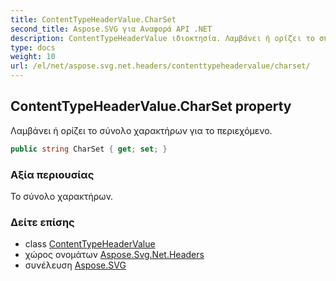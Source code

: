 ```yaml
---
title: ContentTypeHeaderValue.CharSet
second_title: Aspose.SVG για Αναφορά API .NET
description: ContentTypeHeaderValue ιδιοκτησία. Λαμβάνει ή ορίζει το σύνολο χαρακτήρων για το περιεχόμενο.
type: docs
weight: 10
url: /el/net/aspose.svg.net.headers/contenttypeheadervalue/charset/
---
```

## ContentTypeHeaderValue.CharSet property

Λαμβάνει ή ορίζει το σύνολο χαρακτήρων για το περιεχόμενο.

```csharp
public string CharSet { get; set; }
```

### Αξία περιουσίας

Το σύνολο χαρακτήρων.

### Δείτε επίσης

* class [ContentTypeHeaderValue](../)
* χώρος ονομάτων [Aspose.Svg.Net.Headers](../../contenttypeheadervalue/)
* συνέλευση [Aspose.SVG](../../../)



